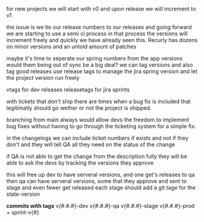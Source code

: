 for new projects we will start with v0
and upon release we will increment to v1

the issue is we tie our release numbers to our releases
and going forward we are starting to use a semi ci process
in that process the versions will increment freely and quickly
we have already seen this. Recurly has dozens on minor versions and an untold amount of patches

maybe it's time to seperate our spring numbers from the app versions
would them being out of sync be a big deal?
we can tag versions and also tag good releases
use release tags to manage the jira spring version and let the project version run freely 

vtags for dev releases
releasetags for jira sprints

with tickets that don't ship there are times when a bug fix is included that legitimatly should go wether or not the project is shipped. 

branching from main always would allow devs the freedom to implement bug fixes without having to go through the ticketing system for a simple fix.

in the changelogs we can include ticket numbers if exists and not if they don't and they will tell QA all they need on the status of the change

if QA is not able to get the change from the description fully they will be able to ask the devs by tracking the versions they approve

this will free up dev to have serveral versions, and one get's releases to qa
then qa can have serveral versions, some that they approve
and sent to stage
and even fewer get released
each stage should add a git tage for the state-version

**commits with tags**
v{#.#.#}-dev
v{#.#.#}-qa
v{#.#.#}-stage
v{#.#.#}-prod + sprint-v{#}


